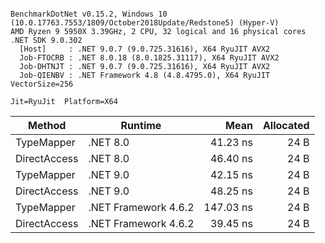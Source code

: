 ```

BenchmarkDotNet v0.15.2, Windows 10 (10.0.17763.7553/1809/October2018Update/Redstone5) (Hyper-V)
AMD Ryzen 9 5950X 3.39GHz, 2 CPU, 32 logical and 16 physical cores
.NET SDK 9.0.302
  [Host]     : .NET 9.0.7 (9.0.725.31616), X64 RyuJIT AVX2
  Job-FTOCRB : .NET 8.0.18 (8.0.1825.31117), X64 RyuJIT AVX2
  Job-DHTNJT : .NET 9.0.7 (9.0.725.31616), X64 RyuJIT AVX2
  Job-QIENBV : .NET Framework 4.8 (4.8.4795.0), X64 RyuJIT VectorSize=256

Jit=RyuJit  Platform=X64  

```
| Method       | Runtime              | Mean      | Allocated |
|------------- |--------------------- |----------:|----------:|
| TypeMapper   | .NET 8.0             |  41.23 ns |      24 B |
| DirectAccess | .NET 8.0             |  46.40 ns |      24 B |
| TypeMapper   | .NET 9.0             |  42.15 ns |      24 B |
| DirectAccess | .NET 9.0             |  48.25 ns |      24 B |
| TypeMapper   | .NET Framework 4.6.2 | 147.03 ns |      24 B |
| DirectAccess | .NET Framework 4.6.2 |  39.45 ns |      24 B |
